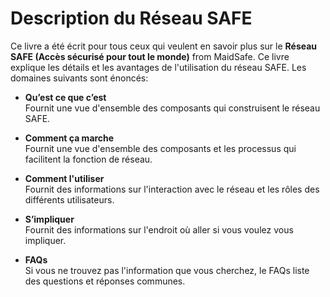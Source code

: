 # Description du Réseau SAFE

Ce livre a été écrit pour tous ceux qui veulent en savoir plus sur le **Réseau SAFE (Accès sécurisé pour tout le monde)** from MaidSafe. Ce livre explique les détails et les avantages de l'utilisation du réseau SAFE. Les domaines suivants sont énoncés:

* **Qu’est ce que c’est**<br />
Fournit une vue d'ensemble des composants qui construisent le réseau SAFE.

* **Comment ça marche**<br />
Fournit une vue d'ensemble des composants et les processus qui facilitent la fonction de réseau.

* **Comment l'utiliser**<br />
Fournit des informations sur l'interaction avec le réseau et les rôles des différents utilisateurs.

* **S’impliquer**<br />
Fournit des informations sur l'endroit où aller si vous voulez vous impliquer.

* **FAQs**<br />
Si vous ne trouvez pas l'information que vous cherchez, le FAQs liste des questions et réponses communes.
